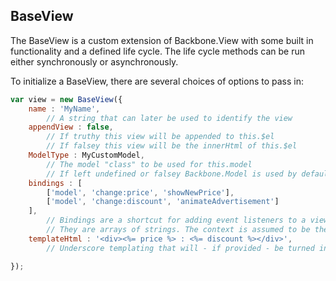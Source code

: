 ## BaseView

The BaseView is a custom extension of Backbone.View with some built in functionality and a defined life cycle. The life
cycle methods can be run either synchronously or asynchronously.

To initialize a BaseView, there are several choices of options to pass in:

```javascript
var view = new BaseView({
    name : 'MyName',
        // A string that can later be used to identify the view
    appendView : false,
        // If truthy this view will be appended to this.$el
        // If falsey this view will be the innerHtml of this.$el
    ModelType : MyCustomModel,
        // The model "class" to be used for this.model
        // If left undefined or falsey Backbone.Model is used by default
    bindings : [
        ['model', 'change:price', 'showNewPrice'],
        ['model', 'change:discount', 'animateAdvertisement']
    ],
        // Bindings are a shortcut for adding event listeners to a view.
        // They are arrays of strings. The context is assumed to be the view.
    templateHtml : '<div><%= price %> : <%= discount %></div>',
        // Underscore templating that will - if provided - be turned into this.template using _.template(templateHtml)

});
```
